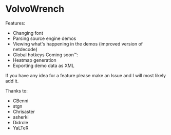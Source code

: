 # VolvoWrench
Features:
  - Changing font
  - Parsing source engine demos
  - Viewing what's happening in the demos (improved version of netdecode)
  - Global hotkeys
Coming soon™:
  - Heatmap generation
  - Exporting demo data as XML
  
  If you have any idea for a feature please make an Issue and I will most likely add it.

Thanks to:
  - CBenni
  - stgn
  - Chrisaster
  - asherki
  - Didrole
  - YaLTeR
